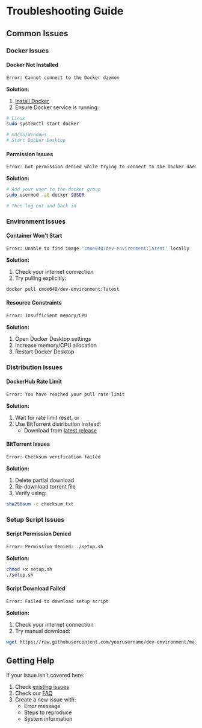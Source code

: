 # Troubleshooting Guide

## Common Issues

### Docker Issues

#### Docker Not Installed
```bash
Error: Cannot connect to the Docker daemon
```
**Solution:**
1. [Install Docker](https://docs.docker.com/get-docker/)
2. Ensure Docker service is running:
```bash
# Linux
sudo systemctl start docker

# macOS/Windows
# Start Docker Desktop
```

#### Permission Issues
```bash
Error: Got permission denied while trying to connect to the Docker daemon socket
```
**Solution:**
```bash
# Add your user to the docker group
sudo usermod -aG docker $USER

# Then log out and back in
```

### Environment Issues

#### Container Won't Start
```bash
Error: Unable to find image 'cmoe640/dev-environment:latest' locally
```
**Solution:**
1. Check your internet connection
2. Try pulling explicitly:
```bash
docker pull cmoe640/dev-environment:latest
```

#### Resource Constraints
```bash
Error: Insufficient memory/CPU
```
**Solution:**
1. Open Docker Desktop settings
2. Increase memory/CPU allocation
3. Restart Docker Desktop

### Distribution Issues

#### DockerHub Rate Limit
```bash
Error: You have reached your pull rate limit
```
**Solution:**
1. Wait for rate limit reset, or
2. Use BitTorrent distribution instead:
   - Download from [latest release](https://github.com/yourusername/dev-environment/releases/latest)

#### BitTorrent Issues
```bash
Error: Checksum verification failed
```
**Solution:**
1. Delete partial download
2. Re-download torrent file
3. Verify using:
```bash
sha256sum -c checksum.txt
```

### Setup Script Issues

#### Script Permission Denied
```bash
Error: Permission denied: ./setup.sh
```
**Solution:**
```bash
chmod +x setup.sh
./setup.sh
```

#### Script Download Failed
```bash
Error: Failed to download setup script
```
**Solution:**
1. Check your internet connection
2. Try manual download:
```bash
wget https://raw.githubusercontent.com/yourusername/dev-environment/main/startup/start-dev.sh
```

## Getting Help

If your issue isn't covered here:
1. Check [existing issues](https://github.com/yourusername/dev-environment/issues)
2. Check our [FAQ](FAQ.md)
3. Create a new issue with:
   - Error message
   - Steps to reproduce
   - System information 